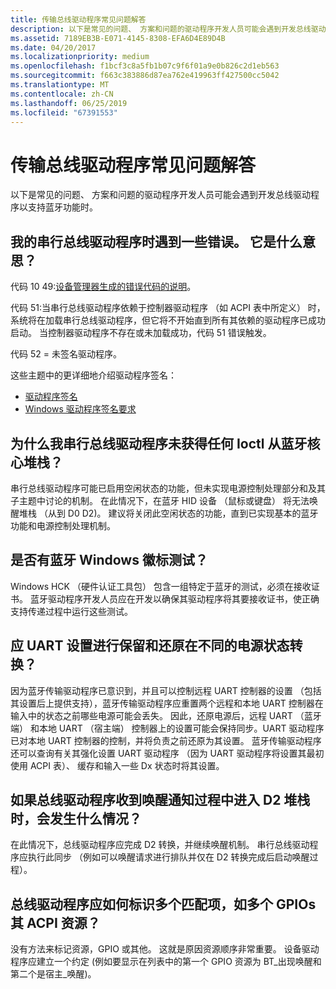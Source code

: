 ```yaml
---
title: 传输总线驱动程序常见问题解答
description: 以下是常见的问题、 方案和问题的驱动程序开发人员可能会遇到开发总线驱动程序以支持蓝牙功能时。
ms.assetid: 7189EB3B-E071-4145-8308-EFA6D4E89D4B
ms.date: 04/20/2017
ms.localizationpriority: medium
ms.openlocfilehash: f1bcf3c8a5fb1b07c9f6f01a9e0b826c2d1eb563
ms.sourcegitcommit: f663c383886d87ea762e419963ff427500cc5042
ms.translationtype: MT
ms.contentlocale: zh-CN
ms.lasthandoff: 06/25/2019
ms.locfileid: "67391553"
---
```

# <a name="transport-bus-driver-faq"></a>传输总线驱动程序常见问题解答


以下是常见的问题、 方案和问题的驱动程序开发人员可能会遇到开发总线驱动程序以支持蓝牙功能时。

## <a name="span-idmyserialbusdriverencounteredsomeerrorwhatdoesitmeanspanspan-idmyserialbusdriverencounteredsomeerrorwhatdoesitmeanspanmy-serial-bus-driver-encountered-some-error-what-does-it-mean"></a><span id="my_serial_bus_driver_encountered_some_error._what_does_it_mean_"></span><span id="MY_SERIAL_BUS_DRIVER_ENCOUNTERED_SOME_ERROR._WHAT_DOES_IT_MEAN_"></span>我的串行总线驱动程序时遇到一些错误。 它是什么意思？


代码 10 49:[设备管理器生成的错误代码的说明](https://support.microsoft.com/help/310123/error-codes-in-device-manager-in-windows)。

代码 51:当串行总线驱动程序依赖于控制器驱动程序 （如 ACPI 表中所定义） 时，系统将在加载串行总线驱动程序，但它将不开始直到所有其依赖的驱动程序已成功启动。 当控制器驱动程序不存在或未加载成功，代码 51 错误触发。

代码 52 = 未签名驱动程序。

这些主题中的更详细地介绍驱动程序签名：

-   [驱动程序签名](https://docs.microsoft.com/windows-hardware/drivers/install/driver-signing)
-   [Windows 驱动程序签名要求](https://msdn.microsoft.com/windows/hardware/gg487317)

## <a name="span-idwhyismyserialbusdrivernotgettinganyioctlsfromthebluetoothcorestackspanspan-idwhyismyserialbusdrivernotgettinganyioctlsfromthebluetoothcorestackspanspan-idwhyismyserialbusdrivernotgettinganyioctlsfromthebluetoothcorestackspanwhy-is-my-serial-bus-driver-not-getting-any-ioctls-from-the-bluetooth-core-stack"></a><span id="Why_is_my_serial_bus_driver_not_getting_any_IOCTLs_from_the_Bluetooth_core_stack_"></span><span id="why_is_my_serial_bus_driver_not_getting_any_ioctls_from_the_bluetooth_core_stack_"></span><span id="WHY_IS_MY_SERIAL_BUS_DRIVER_NOT_GETTING_ANY_IOCTLS_FROM_THE_BLUETOOTH_CORE_STACK_"></span>为什么我串行总线驱动程序未获得任何 Ioctl 从蓝牙核心堆栈？


串行总线驱动程序可能已启用空闲状态的功能，但未实现电源控制处理部分和及其子主题中讨论的机制。 在此情况下，在蓝牙 HID 设备 （鼠标或键盘） 将无法唤醒堆栈 （从到 D0 D2)。 建议将关闭此空闲状态的功能，直到已实现基本的蓝牙功能和电源控制处理机制。

## <a name="span-idaretherebluetoothwindowslogotestsspanspan-idaretherebluetoothwindowslogotestsspanspan-idaretherebluetoothwindowslogotestsspanare-there-bluetooth-windows-logo-tests"></a><span id="Are_there_Bluetooth_Windows_Logo_Tests_"></span><span id="are_there_bluetooth_windows_logo_tests_"></span><span id="ARE_THERE_BLUETOOTH_WINDOWS_LOGO_TESTS_"></span>是否有蓝牙 Windows 徽标测试？


Windows HCK （硬件认证工具包） 包含一组特定于蓝牙的测试，必须在接收证书。 蓝牙驱动程序开发人员应在开发以确保其驱动程序将其要接收证书，使正确支持传递过程中运行这些测试。

## <a name="span-idshoulduartsettingsbepreservedandrestoredamongthedifferentpowerstatetransitionsspanspan-idshoulduartsettingsbepreservedandrestoredamongthedifferentpowerstatetransitionsspanspan-idshoulduartsettingsbepreservedandrestoredamongthedifferentpowerstatetransitionsspanshould-uart-settings-be-preserved-and-restored-among-the-different-power-state-transitions"></a><span id="Should_UART_settings_be_preserved_and_restored_among_the_different_power_state_transitions_"></span><span id="should_uart_settings_be_preserved_and_restored_among_the_different_power_state_transitions_"></span><span id="SHOULD_UART_SETTINGS_BE_PRESERVED_AND_RESTORED_AMONG_THE_DIFFERENT_POWER_STATE_TRANSITIONS_"></span>应 UART 设置进行保留和还原在不同的电源状态转换？


因为蓝牙传输驱动程序已意识到，并且可以控制远程 UART 控制器的设置 （包括其设置后上提供支持），蓝牙传输驱动程序应重置两个远程和本地 UART 控制器在输入中的状态之前哪些电源可能会丢失。 因此，还原电源后，远程 UART （蓝牙端） 和本地 UART （宿主端） 控制器上的设置可能会保持同步。UART 驱动程序已对本地 UART 控制器的控制，并将负责之前还原为其设置。 蓝牙传输驱动程序还可以查询有关其强化设置 UART 驱动程序 （因为 UART 驱动程序将设置其最初使用 ACPI 表）、 缓存和输入一些 Dx 状态时将其设置。

## <a name="span-idwhathappensifthebusdriverreceivesawakenotificationwhilethestackisintheprocessofenteringd2spanspan-idwhathappensifthebusdriverreceivesawakenotificationwhilethestackisintheprocessofenteringd2spanspan-idwhathappensifthebusdriverreceivesawakenotificationwhilethestackisintheprocessofenteringd2spanwhat-happens-if-the-bus-driver-receives-a-wake-notification-while-the-stack-is-in-the-process-of-entering-d2"></a><span id="What_happens_if_the_bus_driver_receives_a_wake_notification_while_the_stack_is_in_the_process_of_entering_D2_"></span><span id="what_happens_if_the_bus_driver_receives_a_wake_notification_while_the_stack_is_in_the_process_of_entering_d2_"></span><span id="WHAT_HAPPENS_IF_THE_BUS_DRIVER_RECEIVES_A_WAKE_NOTIFICATION_WHILE_THE_STACK_IS_IN_THE_PROCESS_OF_ENTERING_D2_"></span>如果总线驱动程序收到唤醒通知过程中进入 D2 堆栈时，会发生什么情况？


在此情况下，总线驱动程序应完成 D2 转换，并继续唤醒机制。 串行总线驱动程序应执行此同步 （例如可以唤醒请求进行排队并仅在 D2 转换完成后启动唤醒过程）。

## <a name="span-idhowshouldabusdriveridentifyitsacpiresourceofmultipleoccurrencessuchasmultiplegpiosspanspan-idhowshouldabusdriveridentifyitsacpiresourceofmultipleoccurrencessuchasmultiplegpiosspanspan-idhowshouldabusdriveridentifyitsacpiresourceofmultipleoccurrencessuchasmultiplegpiosspanhow-should-a-bus-driver-identify-its-acpi-resource-of-multiple-occurrences-such-as-multiple-gpios"></a><span id="How_should_a_bus_driver_identify_its_ACPI_resource_of_multiple_occurrences__such_as_multiple_GPIOs_"></span><span id="how_should_a_bus_driver_identify_its_acpi_resource_of_multiple_occurrences__such_as_multiple_gpios_"></span><span id="HOW_SHOULD_A_BUS_DRIVER_IDENTIFY_ITS_ACPI_RESOURCE_OF_MULTIPLE_OCCURRENCES__SUCH_AS_MULTIPLE_GPIOS_"></span>总线驱动程序应如何标识多个匹配项，如多个 GPIOs 其 ACPI 资源？


没有方法来标记资源，GPIO 或其他。 这就是原因资源顺序非常重要。 设备驱动程序应建立一个约定 (例如要显示在列表中的第一个 GPIO 资源为 BT\_出现唤醒和第二个是宿主\_唤醒)。

 

 





